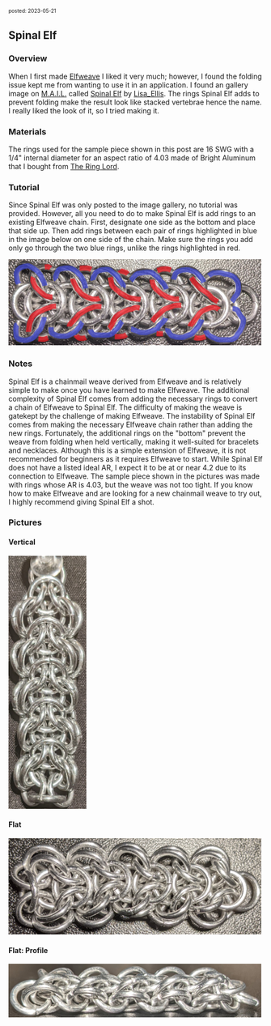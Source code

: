 <font size=1> posted: 2023-05-21 </font>

## Spinal Elf

### Overview

When I first made [Elfweave](elfweave.md) I liked it very much; however, I found the folding issue kept me from wanting to use it in an application. I found an gallery image on [M.A.I.L.](https://www.mailleartisans.org/) called [Spinal Elf](https://www.mailleartisans.org/gallery/gallerydisplay.php?key=8744) by [Lisa_Ellis](https://www.mailleartisans.org/members/memberdisplay.php?key=25515). The rings Spinal Elf adds to prevent folding make the result look like stacked vertebrae hence the name. I really liked the look of it, so I tried making it.


### Materials

The rings used for the sample piece shown in this post are 16 SWG with a 1/4" internal diameter for an aspect ratio of 4.03 made of Bright Aluminum that I bought from [The Ring Lord](https://theringlord.com/).


### Tutorial

Since Spinal Elf was only posted to the image gallery, no tutorial was provided. However, all you need to do to make Spinal Elf is add rings to an existing Elfweave chain. First, designate one side as the bottom and place that side up. Then add rings between each pair of rings highlighted in blue in the image below on one side of the chain. Make sure the rings you add only go through the two blue rings, unlike the rings highlighted in red.

<img src="../assets/images/chainmail/spinal_elf/spinal_elf_base_tutorial_image.jpg" width=500>


### Notes

Spinal Elf is a chainmail weave derived from Elfweave and is relatively simple to make once you have learned to make Elfweave. The additional complexity of Spinal Elf comes from adding the necessary rings to convert a chain of Elfweave to Spinal Elf. The difficulty of making the weave is gatekept by the challenge of making Elfweave. The instability of Spinal Elf comes from making the necessary Elfweave chain rather than adding the new rings. Fortunately, the additional rings on the "bottom" prevent the weave from folding when held vertically, making it well-suited for bracelets and necklaces. Although this is a simple extension of Elfweave, it is not recommended for beginners as it requires Elfweave to start. While Spinal Elf does not have a listed ideal AR, I expect it to be at or near 4.2 due to its connection to Elfweave. The sample piece shown in the pictures was made with rings whose AR is 4.03, but the weave was not too tight. If you know how to make Elfweave and are looking for a new chainmail weave to try out, I highly recommend giving Spinal Elf a shot.


### Pictures

#### Vertical

<img src="../assets/images/chainmail/spinal_elf/spinal_elf_vertical.jpg" height=500>

#### Flat

<img src="../assets/images/chainmail/spinal_elf/spinal_elf_flat.jpg" width=500>

#### Flat: Profile

<img src="../assets/images/chainmail/spinal_elf/spinal_elf_flat_profile.jpg" width=500>